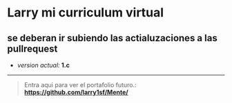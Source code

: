# Larry mi curriculum virtual 

## se deberan ir subiendo las actialuzaciones a las pullrequest

- _version actual:_ **1.c**

---
> Entra  aqui para ver el portafolio futuro.: **https://github.com/larry1sf/Mente/**
